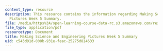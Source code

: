 ```yaml
---
content_type: resource
description: This resource contains the information regarding Making Science and Engineering
  Pictures Week 5 Summary.
file: /media/https%3A/open-learning-course-data-rc.s3.amazonaws.com/res-10-001-making-science-and-engineering-pictures-a-practical-guide-to-presenting-your-work-spring-2016/c543d91d008b931efeac25275d814633_MITRES_10_001S16_Sum_Wk5.pdf
file_type: application/pdf
resourcetype: Document
title: Making Science and Engineering Pictures Week 5 Summary
uid: c543d91d-008b-931e-feac-25275d814633
---
```

